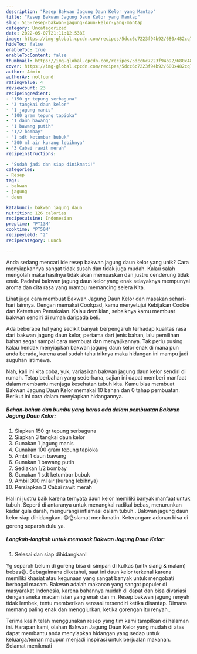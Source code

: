 ```yaml
---
description: "Resep Bakwan Jagung Daun Kelor yang Mantap"
title: "Resep Bakwan Jagung Daun Kelor yang Mantap"
slug: 515-resep-bakwan-jagung-daun-kelor-yang-mantap
category: Uncategorized
date: 2022-05-07T21:11:12.538Z
image: https://img-global.cpcdn.com/recipes/5dcc6c7223f94b92/680x482cq70/bakwan-jagung-daun-kelor-foto-resep-utama.jpg
hideToc: false
enableToc: true
enableTocContent: false
thumbnail: https://img-global.cpcdn.com/recipes/5dcc6c7223f94b92/680x482cq70/bakwan-jagung-daun-kelor-foto-resep-utama.jpg
cover: https://img-global.cpcdn.com/recipes/5dcc6c7223f94b92/680x482cq70/bakwan-jagung-daun-kelor-foto-resep-utama.jpg
author: Admin
authorAv: notfound
ratingvalue: 4
reviewcount: 23
recipeingredient:
- "150 gr tepung serbaguna"
- "3 tangkai daun kelor"
- "1 jagung manis"
- "100 gram tepung tapioka"
- "1 daun bawang"
- "1 bawang putih"
- "1/2 bombay"
- "1 sdt ketumbar bubuk"
- "300 ml air kurang lebihnya"
- "3 Cabai rawit merah"
recipeinstructions:

- "Sudah jadi dan siap dinikmati!"
categories:
- Resep
tags:
- bakwan
- jagung
- daun

katakunci: bakwan jagung daun 
nutrition: 126 calories
recipecuisine: Indonesian
preptime: "PT13M"
cooktime: "PT50M"
recipeyield: "2"
recipecategory: Lunch

---
```





Anda sedang mencari ide resep bakwan jagung daun kelor yang unik? Cara menyiapkannya sangat tidak susah dan tidak juga mudah. Kalau salah mengolah maka hasilnya tidak akan memuaskan dan justru cenderung tidak enak. Padahal bakwan jagung daun kelor yang enak selayaknya mempunyai aroma dan cita rasa yang mampu memancing selera Kita.





Lihat juga cara membuat Bakwan Jagung Daun Kelor dan masakan sehari-hari lainnya. Dengan memakai Cookpad, kamu menyetujui Kebijakan Cookie dan Ketentuan Pemakaian. Kalau demikian, sebaiknya kamu membuat bakwan sendiri di rumah daripada beli.

Ada beberapa hal yang sedikit banyak berpengaruh terhadap kualitas rasa dari bakwan jagung daun kelor, pertama dari jenis bahan, lalu pemilihan bahan segar sampai cara membuat dan menyajikannya. Tak perlu pusing kalau hendak menyiapkan bakwan jagung daun kelor enak di mana pun anda berada, karena asal sudah tahu triknya maka hidangan ini mampu jadi suguhan istimewa.






Nah, kali ini kita coba, yuk, variasikan bakwan jagung daun kelor sendiri di rumah. Tetap berbahan yang sederhana, sajian ini dapat memberi manfaat dalam membantu menjaga kesehatan tubuh kita. Kamu bisa membuat Bakwan Jagung Daun Kelor memakai 10 bahan dan 0 tahap pembuatan. Berikut ini cara dalam menyiapkan hidangannya.

<!--inarticleads1-->

##### Bahan-bahan dan bumbu yang harus ada dalam pembuatan Bakwan Jagung Daun Kelor:

1. Siapkan 150 gr tepung serbaguna
1. Siapkan 3 tangkai daun kelor
1. Gunakan 1 jagung manis
1. Gunakan 100 gram tepung tapioka
1. Ambil 1 daun bawang
1. Gunakan 1 bawang putih
1. Sediakan 1/2 bombay
1. Gunakan 1 sdt ketumbar bubuk
1. Ambil 300 ml air (kurang lebihnya)
1. Persiapkan 3 Cabai rawit merah


Hal ini justru baik karena ternyata daun kelor memiliki banyak manfaat untuk tubuh. Seperti di antaranya untuk menangkal radikal bebas, menurunkan kadar gula darah, mengurangi inflamasi dalam tubuh.. Bakwan jagung daun kelor siap dihidangkan. 😋👌slamat menikmatin. Keterangan: adonan bisa di goreng separoh dulu ya. 

<!--inarticleads2-->

##### Langkah-langkah untuk memasak Bakwan Jagung Daun Kelor:


1. Selesai dan siap dihidangkan!

Yg separoh belum di goreng bisa di simpan di kulkas (untk siang &amp; malam) bebas😄. Sebagaimana diketahui, saat ini daun kelor terkenal karena memiliki khasiat atau kegunaan yang sangat banyak untuk mengobati berbagai macam. Bakwan adalah makanan yang sangat populer di masyarakat Indonesia, karena bahannya mudah di dapat dan bisa divariasi dengan aneka macam isian yang enak dan m. Resep bakwan jagung renyah tidak lembek, tentu memberikan sensasi tersendiri ketika disantap. Dimana memang paling enak dan menggiurkan, ketika gorengan itu renyah.. 

Terima kasih telah menggunakan resep yang tim kami tampilkan di halaman ini. Harapan kami, olahan Bakwan Jagung Daun Kelor yang mudah di atas dapat membantu anda menyiapkan hidangan yang sedap untuk keluarga/teman maupun menjadi inspirasi untuk berjualan makanan. Selamat menikmati
